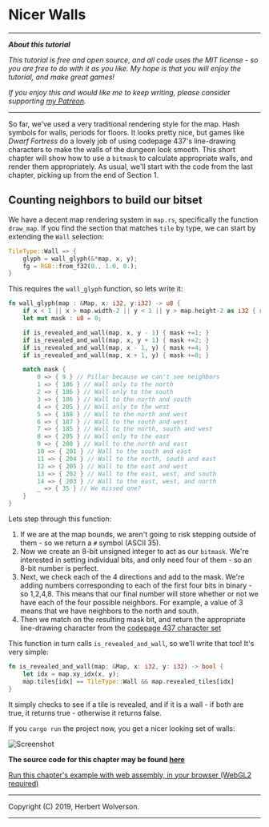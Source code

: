 # Nicer Walls

---

***About this tutorial***

*This tutorial is free and open source, and all code uses the MIT license - so you are free to do with it as you like. My hope is that you will enjoy the tutorial, and make great games!*

*If you enjoy this and would like me to keep writing, please consider supporting [my Patreon](https://www.patreon.com/blackfuture).*

---

So far, we've used a very traditional rendering style for the map. Hash symbols for walls, periods for floors. It looks pretty nice, but games like *Dwarf Fortress* do a lovely job of using codepage 437's line-drawing characters to make the walls of the dungeon look smooth. This short chapter will show how to use a `bitmask` to calculate appropriate walls, and render them appropriately. As usual, we'll start with the code from the last chapter, picking up from the end of Section 1.

## Counting neighbors to build our bitset

We have a decent map rendering system in `map.rs`, specifically the function `draw_map`. If you find the section that matches `tile` by type, we can start by extending the `Wall` selection:

```rust
TileType::Wall => {
    glyph = wall_glyph(&*map, x, y);
    fg = RGB::from_f32(0., 1.0, 0.);
}
```

This requires the `wall_glyph` function, so lets write it:

```rust
fn wall_glyph(map : &Map, x: i32, y:i32) -> u8 {
    if x < 1 || x > map.width-2 || y < 1 || y > map.height-2 as i32 { return 35; }
    let mut mask : u8 = 0;

    if is_revealed_and_wall(map, x, y - 1) { mask +=1; }
    if is_revealed_and_wall(map, x, y + 1) { mask +=2; }
    if is_revealed_and_wall(map, x - 1, y) { mask +=4; }
    if is_revealed_and_wall(map, x + 1, y) { mask +=8; }

    match mask {
        0 => { 9 } // Pillar because we can't see neighbors
        1 => { 186 } // Wall only to the north
        2 => { 186 } // Wall only to the south
        3 => { 186 } // Wall to the north and south
        4 => { 205 } // Wall only to the west
        5 => { 188 } // Wall to the north and west
        6 => { 187 } // Wall to the south and west
        7 => { 185 } // Wall to the north, south and west
        8 => { 205 } // Wall only to the east
        9 => { 200 } // Wall to the north and east
        10 => { 201 } // Wall to the south and east
        11 => { 204 } // Wall to the north, south and east
        12 => { 205 } // Wall to the east and west
        13 => { 202 } // Wall to the east, west, and south
        14 => { 203 } // Wall to the east, west, and north
        _ => { 35 } // We missed one?
    }
}
```

Lets step through this function:
1. If we are at the map bounds, we aren't going to risk stepping outside of them - so we return a `#` symbol (ASCII 35).
2. Now we create an 8-bit unsigned integer to act as our `bitmask`. We're interested in setting individual bits, and only need four of them - so an 8-bit number is perfect.
3. Next, we check each of the 4 directions and add to the mask. We're adding numbers corresponding to each of the first four bits in binary - so 1,2,4,8. This means that our final number will store whether or not we have each of the four possible neighbors. For example, a value of 3 means that we have neighbors to the north and south.
4. Then we match on the resulting mask bit, and return the appropriate line-drawing character from the [codepage 437 character set](http://dwarffortresswiki.org/index.php/Character_table)

This function in turn calls `is_revealed_and_wall`, so we'll write that too! It's very simple:

```rust
fn is_revealed_and_wall(map: &Map, x: i32, y: i32) -> bool {
    let idx = map.xy_idx(x, y);
    map.tiles[idx] == TileType::Wall && map.revealed_tiles[idx]
}
```
It simply checks to see if a tile is revealed, and if it is a wall - if both are true, it returns true - otherwise it returns false.

If you `cargo run` the project now, you get a nicer looking set of walls:

![Screenshot](./c16-s1.jpg)

**The source code for this chapter may be found [here](https://github.com/thebracket/rustrogueliketutorial/tree/master/chapter-16-nicewalls)**

[Run this chapter's example with web assembly, in your browser (WebGL2 required)](https://bfnightly.bracketproductions.com/rustbook/wasm/chapter-16-nicewalls/)

---

Copyright (C) 2019, Herbert Wolverson.

---
